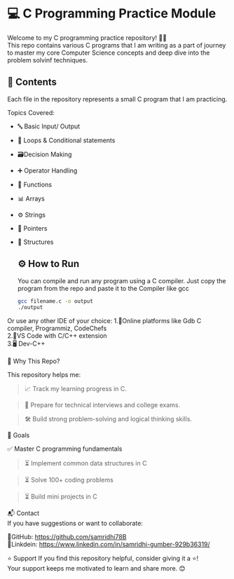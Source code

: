 # 💻 C Programming Practice Module

Welcome to my C programming practice repository! 👨‍💻<br>
This repo contains various C programs that I am writing as a part of journey to master my core Computer Science concepts and deep dive into the problem solvinf techniques.

## 📂 Contents <br>
Each file in the repository represents a small C program that I am practicing.

Topics Covered: 
- 🔤 Basic Input/ Output
- 🔁 Loops & Conditional statements
- 🗃️Decision Making
- ➕ Operator Handling
- 🧮 Functions
- 📊 Arrays
- ⚙️ Strings
- 📍 Pointers
- 🌳 Structures


  ## ⚙️ How to Run

  You can compile and run any program using a C compiler.
  Just copy the program from the repo and paste it to the Compiler like gcc
  ```bash
  gcc filename.c -o output
  ./output
  ```
Or use any other IDE of your choice:
1.🧱Online platforms like Gdb C compiler, Programmiz, CodeChefs <br>
2.🧩VS Code with C/C++ extension <br>
3.🖥️ Dev-C++ <br>
<br>
🎯 Why This Repo?

This repository helps me:

> 📈 Track my learning progress in C.

> 🧠 Prepare for technical interviews and college exams.

> 🛠️ Build strong problem-solving and logical thinking skills.


📌 Goals

✅ Master C programming fundamentals

> ⏳ Implement common data structures in C

> ⏳ Solve 100+ coding problems

> ⏳ Build mini projects in C


📬 Contact <br>
If you have suggestions or want to collaborate: <br>

🐙GitHub: https://github.com/samridhi78B <br>
💼Linkdein: https://www.linkedin.com/in/samridhi-gumber-929b36319/

⭐ Support 
If you find this repository helpful, consider giving it a ⭐!<br>
Your support keeps me motivated to learn and share more. 😊
  
